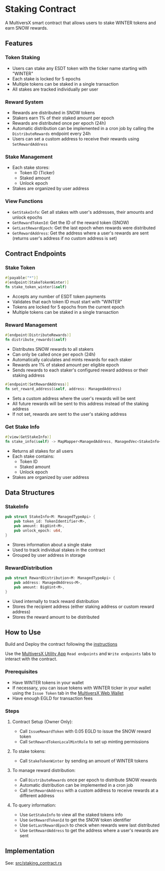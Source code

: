 # Staking Contract

A MultiversX smart contract that allows users to stake WINTER tokens and earn SNOW rewards.

## Features

### Token Staking

- Users can stake any ESDT token with the ticker name starting with "WINTER"
- Each stake is locked for 5 epochs
- Multiple tokens can be staked in a single transaction
- All stakes are tracked individually per user

### Reward System

- Rewards are distributed in SNOW tokens
- Stakers earn 1% of their staked amount per epoch
- Rewards are distributed once per epoch (24h)
- Automatic distribution can be implemented in a cron job by calling the `DistributeRewards` endpoint every 24h
- Users can set a custom address to receive their rewards using `SetRewardAddress`

### Stake Management

- Each stake stores:
  - Token ID (Ticker)
  - Staked amount
  - Unlock epoch
- Stakes are organized by user address

### View Functions

- `GetStakeInfo`: Get all stakes with user's addresses, their amounts and unlock epochs
- `GetRewardTokenId`: Get the ID of the reward token (SNOW)
- `GetLastRewardEpoch`: Get the last epoch when rewards were distributed
- `GetRewardAddress`: Get the address where a user's rewards are sent (returns user's address if no custom address is set)

## Contract Endpoints

### Stake Token

```rust
#[payable("*")]
#[endpoint(StakeTokenWinter)]
fn stake_token_winter(&self)
```

- Accepts any number of ESDT token payments
- Validates that each token ID must start with "WINTER"
- Tokens are locked for 5 epochs from the current epoch
- Multiple tokens can be staked in a single transaction

### Reward Management

```rust
#[endpoint(DistributeRewards)]
fn distribute_rewards(&self)
```

- Distributes SNOW rewards to all stakers
- Can only be called once per epoch (24h)
- Automatically calculates and mints rewards for each staker
- Rewards are 1% of staked amount per eligible epoch
- Sends rewards to each staker's configured reward address or their staking address

```rust
#[endpoint(SetRewardAddress)]
fn set_reward_address(&self, address: ManagedAddress)
```

- Sets a custom address where the user's rewards will be sent
- All future rewards will be sent to this address instead of the staking address
- If not set, rewards are sent to the user's staking address

### Get Stake Info

```rust
#[view(GetStakeInfo)]
fn stake_info(&self) -> MapMapper<ManagedAddress, ManagedVec<StakeInfo<Self::Api>>>
```

- Returns all stakes for all users
- Each stake contains:
  - Token ID
  - Staked amount
  - Unlock epoch
- Stakes are organized by user address

## Data Structures

### StakeInfo

```rust
pub struct StakeInfo<M: ManagedTypeApi> {
    pub token_id: TokenIdentifier<M>,
    pub amount: BigUint<M>,
    pub unlock_epoch: u64,
}
```

- Stores information about a single stake
- Used to track individual stakes in the contract
- Grouped by user address in storage

### RewardDistribution

```rust
pub struct RewardDistribution<M: ManagedTypeApi> {
    pub address: ManagedAddress<M>,
    pub amount: BigUint<M>,
}
```

- Used internally to track reward distribution
- Stores the recipient address (either staking address or custom reward address)
- Stores the reward amount to be distributed

## How to Use

Build and Deploy the contract following the [instructions](../README.md#building-the-contracts)

Use the [MultiversX Utility App](https://utils.multiversx.com/) `Read endpoints` and `Write endpoints` tabs to interact with the contract.

### Prerequisites

- Have WINTER tokens in your wallet
- If necessary, you can issue tokens with WINTER ticker in your wallet using the `Issue Token` tab in the [MultiversX Web Wallet](https://devnet-wallet.multiversx.com/issue-token)
- Have enough EGLD for transaction fees

### Steps

1. Contract Setup (Owner Only):
   - Call `IssueRewardToken` with 0.05 EGLD to issue the SNOW reward token
   - Call `SetRewardTokenLocalMintRole` to set up minting permissions

2. To stake tokens:
   - Call `StakeTokenWinter` by sending an amount of WINTER tokens

3. To manage reward distribution:
   - Call `DistributeRewards` once per epoch to distribute SNOW rewards
   - Automatic distribution can be implemented in a cron job
   - Call `SetRewardAddress` with a custom address to receive rewards at a different address

4. To query information:
   - Use `GetStakeInfo` to view all the staked tokens info
   - Use `GetRewardTokenId` to get the SNOW token identifier
   - Use `GetLastRewardEpoch` to check when rewards were last distributed
   - Use `GetRewardAddress` to get the address where a user's rewards are sent

## Implementation

See: [src/staking_contract.rs](src/staking_contract.rs)
